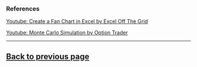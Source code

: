 ### References

[Youtube: Create a Fan Chart in Excel by Excel Off The Grid](https://www.youtube.com/watch?v=kW8ynGvXFwk)

[Youtube: Monte Carlo Simulation by Option Trader](https://www.youtube.com/watch?v=IZLFxzwhOkg)


---
[Back to previous page](../projects_excel.md)
---
